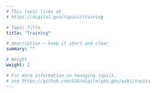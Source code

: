 ```yaml
---
# This topic lives at
# https://digital.gov/topics/training

# Topic Title
title: "Training"

# description — keep it short and clear
summary: ""

# Weight
weight: 2

# For more information on managing topics,
# see https://github.com/GSA/digitalgov.gov/wiki/topics
---
```

